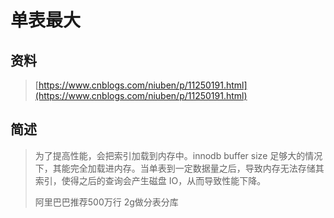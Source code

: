 # 单表最大

## 资料

> [https://www.cnblogs.com/niuben/p/11250191.html](https://www.cnblogs.com/niuben/p/11250191.html)

## 简述

> 为了提高性能，会把索引加载到内存中。innodb buffer size 足够大的情况下，其能完全加载进内存。当单表到一定数据量之后，导致内存无法存储其索引，使得之后的查询会产生磁盘 IO，从而导致性能下降。
>
> 阿里巴巴推荐500万行 2g做分表分库



